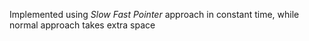 Implemented using *Slow Fast Pointer* approach in constant time, while normal approach takes extra space
